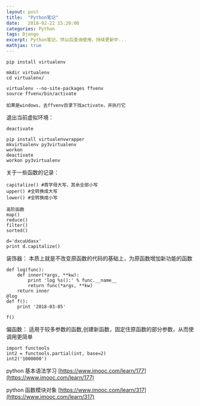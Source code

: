 ```yaml
---
layout: post
title:  "Python笔记"
date:   2018-02-22 15:20:00
categories: Python
tags: Django
excerpt: Python笔记，供以后查询使用，持续更新中...
mathjax: true
---
```


```
pip install virtualenv
```

```
mkdir virtualenv
cd virtualenv/

virtualenv --no-site-packages ffvenv
source ffvenv/bin/activate

如果是windows，去ffvenv目录下找activate，并执行它

```
退出当前虚拟环境：
```
deactivate
```

```
pip install virtualenvwrapper
mkvirtualenv py3virtualenv
workon
deactivate
workon py3virtualenv
```


关于一些函数的记录：
```
capitalize() #首字母大写，其余全部小写 
upper() #全转换成大写
lower() #全转换成小写

高阶函数
map()
reduce()
filter()
sorted()
```
```
d='dxcuUdasx'
print d.capitalize()
```

装饰器：
本质上就是不改变原函数的代码的基础上，为原函数增加新功能的函数
```
def log(func):
    def inner(*args, **kw):
        print 'log %s():' % func.__name__
        return func(*args, **kw)
    return inner
@log
def f():
    print '2018-03-05'

f()
```

偏函数：
适用于较多参数的函数,创建新函数，固定住原函数的部分参数，从而使调用更简单
```
import functools
int2 = functools.partial(int, base=2)
int2('1000000')
```



python 基本语法学习  [https://www.imooc.com/learn/177](https://www.imooc.com/learn/177)

python 函数模块对象  [https://www.imooc.com/learn/317](https://www.imooc.com/learn/317)
